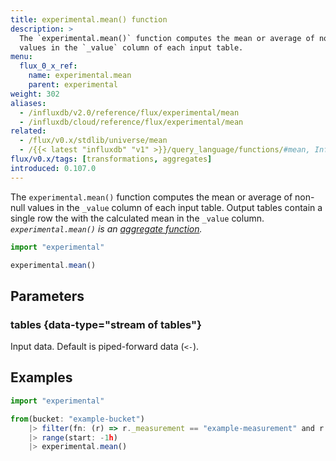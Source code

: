 ```yaml
---
title: experimental.mean() function
description: >
  The `experimental.mean()` function computes the mean or average of non-null
  values in the `_value` column of each input table.
menu:
  flux_0_x_ref:
    name: experimental.mean
    parent: experimental
weight: 302
aliases:
  - /influxdb/v2.0/reference/flux/experimental/mean
  - /influxdb/cloud/reference/flux/experimental/mean
related:
  - /flux/v0.x/stdlib/universe/mean
  - /{{< latest "influxdb" "v1" >}}/query_language/functions/#mean, InfluxQL – MEAN()
flux/v0.x/tags: [transformations, aggregates]
introduced: 0.107.0
---
```


The `experimental.mean()` function computes the mean or average of non-null
values in the `_value` column of each input table.
Output tables contain a single row the with the calculated mean in the `_value` column.
_`experimental.mean()` is an [aggregate function](/flux/v0.x/function-types/#aggregates)._

```js
import "experimental"

experimental.mean()
```

## Parameters

### tables {data-type="stream of tables"}
Input data.
Default is piped-forward data (`<-`).

## Examples
```js
import "experimental"

from(bucket: "example-bucket")
    |> filter(fn: (r) => r._measurement == "example-measurement" and r._field == "example-field")
    |> range(start: -1h)
    |> experimental.mean()
```
